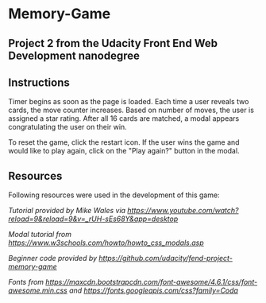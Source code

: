 # Memory-Game

## Project 2 from the Udacity Front End Web Development nanodegree 

## Instructions

Timer begins as soon as the page is loaded.
Each time a user reveals two cards, the move counter increases.
Based on number of moves, the user is assigned a star rating.
After all 16 cards are matched, a modal appears congratulating the user on their win.

To reset the game, click the restart icon.
If the user wins the game and would like to play again, click on the "Play again?" button in the modal.

## Resources

Following resources were used in the development of this game:

_Tutorial provided by Mike Wales via https://www.youtube.com/watch?reload=9&reload=9&v=_rUH-sEs68Y&app=desktop_

_Modal tutorial from https://www.w3schools.com/howto/howto_css_modals.asp_

_Beginner code provided by https://github.com/udacity/fend-project-memory-game_

_Fonts from https://maxcdn.bootstrapcdn.com/font-awesome/4.6.1/css/font-awesome.min.css and https://fonts.googleapis.com/css?family=Coda_

